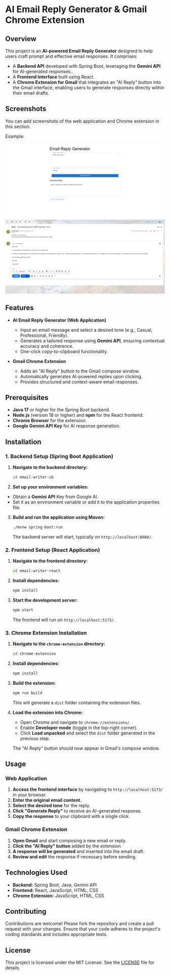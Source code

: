 # AI Email Reply Generator & Gmail Chrome Extension

## Overview

This project is an **AI-powered Email Reply Generator** designed to help users craft prompt and effective email responses. It comprises:

- A **Backend API** developed with Spring Boot, leveraging the **Gemini API** for AI-generated responses..
- A **Frontend Interface** built using React.
- A **Chrome Extension for Gmail** that integrates an "AI Reply" button into the Gmail interface, enabling users to generate responses directly within their email drafts.

## Screenshots
You can add screenshots of the web application and Chrome extension in this section.

Example:

![Email Reply Generator](screenshots/email-reply-generator.png)
![Gmail AI Reply](screenshots/gmail-ai-reply.png)


## Features

- **AI Email Reply Generator (Web Application)**
  - Input an email message and select a desired tone (e.g., Casual, Professional, Friendly).
  - Generates a tailored response using **Gemini API**, ensuring contextual accuracy and coherence.
  - One-click copy-to-clipboard functionality.

- **Gmail Chrome Extension**
  - Adds an "AI Reply" button to the Gmail compose window.
  - Automatically generates AI-powered replies upon clicking.
  - Provides structured and context-aware email responses.

## Prerequisites

- **Java 17** or higher for the Spring Boot backend.
- **Node.js** (version 18 or higher) and **npm** for the React frontend.
- **Chrome Browser** for the extension.
- **Google Gemini API Key** for AI response generation.

## Installation

### 1. Backend Setup (Spring Boot Application)

1. **Navigate to the backend directory:**
   ```bash
   cd email-writer-sb
   ```

2. **Set up your environment variables:**
  - Obtain a **Gemini API** Key from Google AI.
  - Set it as an environment variable or add it to the application properties file.

3. **Build and run the application using Maven:**
   ```bash
   ./mvnw spring-boot:run
   ```
   The backend server will start, typically on `http://localhost:8080/`.

### 2. Frontend Setup (React Application)

1. **Navigate to the frontend directory:**
   ```bash
   cd email-writer-react
   ```

2. **Install dependencies:**
   ```bash
   npm install
   ```

3. **Start the development server:**
   ```bash
   npm start
   ```
   The frontend will run on `http://localhost:5173/`.

### 3. Chrome Extension Installation

1. **Navigate to the `chrome-extension` directory:**
   ```bash
   cd chrome-extension
   ```

2. **Install dependencies:**
   ```bash
   npm install
   ```

3. **Build the extension:**
   ```bash
   npm run build
   ```
   This will generate a `dist` folder containing the extension files.

4. **Load the extension into Chrome:**
   - Open Chrome and navigate to `chrome://extensions/`.
   - Enable **Developer mode** (toggle in the top-right corner).
   - Click **Load unpacked** and select the `dist` folder generated in the previous step.

   The "AI Reply" button should now appear in Gmail's compose window.

## Usage

### Web Application

1. **Access the frontend interface** by navigating to `http://localhost:5173/` in your browser.
2. **Enter the original email content.**
3. **Select the desired tone** for the reply.
4. **Click "Generate Reply"** to receive an AI-generated response.
5. **Copy the response** to your clipboard with a single click.

### Gmail Chrome Extension

1. **Open Gmail** and start composing a new email or reply.
2. **Click the "AI Reply" button** added by the extension.
3. **A response will be generated** and inserted into the email draft.
4. **Review and edit** the response if necessary before sending.

## Technologies Used

- **Backend:** Spring Boot, Java, Gemini API
- **Frontend:** React, JavaScript, HTML, CSS
- **Chrome Extension:** JavaScript, HTML, CSS

## Contributing

Contributions are welcome! Please fork the repository and create a pull request with your changes. Ensure that your code adheres to the project's coding standards and includes appropriate tests.

## License

This project is licensed under the MIT License. See the [LICENSE](LICENSE) file for details.
